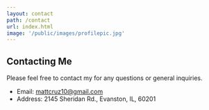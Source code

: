 ```yaml
---
layout: contact
path: /contact
url: index.html
image: '/public/images/profilepic.jpg'
---
```


## Contacting Me
Please feel free to contact my for any questions or general inquiries.

* Email: mattcruz10@gmail.com
* Address: 2145 Sheridan Rd., Evanston, IL, 60201


